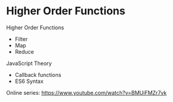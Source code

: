 # Higher Order Functions

Higher Order Functions
- Filter
- Map
- Reduce

JavaScript Theory
- Callback functions
- ES6 Syntax

Online series: https://www.youtube.com/watch?v=BMUiFMZr7vk
